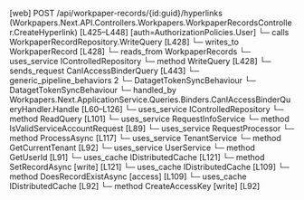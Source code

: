 [web] POST /api/workpaper-records/{id:guid}/hyperlinks  (Workpapers.Next.API.Controllers.Workpapers.WorkpaperRecordsController.CreateHyperlink)  [L425–L448] [auth=AuthorizationPolicies.User]
  └─ calls WorkpaperRecordRepository.WriteQuery [L428]
  └─ writes_to WorkpaperRecord [L428]
    └─ reads_from WorkpaperRecords
  └─ uses_service IControlledRepository<WorkpaperRecord>
    └─ method WriteQuery [L428]
  └─ sends_request CanIAccessBinderQuery [L443]
    └─ generic_pipeline_behaviors 2
      └─ DatagetTokenSyncBehaviour
      └─ DatagetTokenSyncBehaviour
    └─ handled_by Workpapers.Next.ApplicationService.Queries.Binders.CanIAccessBinderQueryHandler.Handle [L60–L126]
      └─ uses_service IControlledRepository<Binder>
        └─ method ReadQuery [L101]
      └─ uses_service RequestInfoService
        └─ method IsValidServiceAccountRequest [L89]
      └─ uses_service RequestProcessor
        └─ method ProcessAsync [L117]
      └─ uses_service TenantService
        └─ method GetCurrentTenant [L92]
      └─ uses_service UserService
        └─ method GetUserId [L91]
      └─ uses_cache IDistributedCache [L121]
        └─ method SetRecordAsync [write] [L121]
      └─ uses_cache IDistributedCache [L109]
        └─ method DoesRecordExistAsync [access] [L109]
      └─ uses_cache IDistributedCache [L92]
        └─ method CreateAccessKey [write] [L92]

